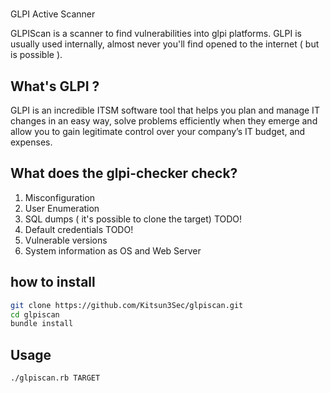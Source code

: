 #
GLPI Active Scanner

GLPIScan is a scanner to find vulnerabilities into glpi platforms. GLPI is usually used internally, almost never you'll find opened to the internet ( but is possible ).

## What's GLPI ?

GLPI is an incredible ITSM software tool that helps you plan and manage IT changes in an easy way, solve problems efficiently when they emerge and allow you to gain legitimate control over your company’s IT budget, and expenses.

## What does the glpi-checker check?

1. Misconfiguration
2. User Enumeration
3. SQL dumps ( it's possible to clone the target) TODO!
4. Default credentials TODO!
5. Vulnerable versions
6. System information as OS and Web Server


## how to install

```bash
git clone https://github.com/Kitsun3Sec/glpiscan.git
cd glpiscan
bundle install
```

## Usage

```bash
./glpiscan.rb TARGET 
```
